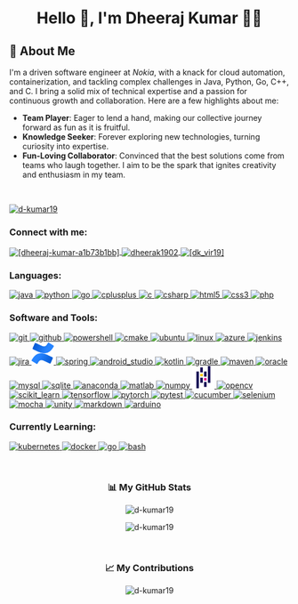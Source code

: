 <h1 align="center">Hello 👋, I'm Dheeraj Kumar 🧑🏻 </h1>

## 🌱 About Me

I'm a driven software engineer at *Nokia*, with a knack for cloud automation, containerization, and tackling complex challenges in Java, Python, Go, C++, and C. I bring a solid mix of technical expertise and a passion for continuous growth and collaboration. Here are a few highlights about me:

- **Team Player**: Eager to lend a hand, making our collective journey forward as fun as it is fruitful.
- **Knowledge Seeker**: Forever exploring new technologies, turning curiosity into expertise.
- **Fun-Loving Collaborator**: Convinced that the best solutions come from teams who laugh together. I aim to be the spark that ignites creativity and enthusiasm in my team.


<br />
<p align="left">
  <a href="https://github.com/ryo-ma/github-profile-trophy">
    <img src="https://github-profile-trophy.vercel.app/?username=d-kumar19" alt="d-kumar19" />
  </a>
</p>


<h3 align="left">Connect with me:</h3>
<p align="left">
  <a href="https://www.linkedin.com/in/dheeraj-kumar-a1b73b1bb/" target="blank">
    <img align="center" src="https://skillicons.dev/icons?i=linkedin" alt="[dheeraj-kumar-a1b73b1bb]" height="30" width="40" />
  </a>
  <a href="https://twitter.com/dheerajk1901" target="blank">
    <img align="center" src="https://skillicons.dev/icons?i=twitter" alt="dheerak1902" height="30" width="40" />
  </a>
  <a href="https://www.instagram.com/dk_vir19/" target="blank">
    <img align="center" src="https://skillicons.dev/icons?i=instagram" alt="[dk_vir19]" height="30" width="40" />
  </a>
</p>


<h3 align="left">Languages: </h3>
<p align="left">
    <a href="https://www.java.com" target="_blank" rel="noreferrer">
        <img src="https://skillicons.dev/icons?i=java" alt="java" width="40" height="40"/>
    </a>
    <a href="https://www.python.org" target="_blank" rel="noreferrer">
        <img src="https://skillicons.dev/icons?i=python" alt="python" width="40" height="40"/>
    </a>
    <a href="https://golang.org" target="_blank" rel="noreferrer">
        <img src="https://skillicons.dev/icons?i=go" alt="go" width="40" height="40"/>
    </a>
    <a href="https://cplusplus.com/" target="_blank" rel="noreferrer">
        <img src="https://skillicons.dev/icons?i=cpp" alt="cplusplus" width="40" height="40"/>
    </a>
    <a href="https://www.cprogramming.com/" target="_blank" rel="noreferrer">
        <img src="https://skillicons.dev/icons?i=c" alt="c" width="40" height="40"/>
    </a>
    <a href="https://www.w3schools.com/cs/" target="_blank" rel="noreferrer">
        <img src="https://skillicons.dev/icons?i=cs" alt="csharp" width="40" height="40"/>
    </a>
    <a href="https://www.w3.org/html/" target="_blank" rel="noreferrer">
        <img src="https://skillicons.dev/icons?i=html" alt="html5" width="40" height="40"/>
    </a>
    <a href="https://www.w3schools.com/css/" target="_blank" rel="noreferrer">
        <img src="https://skillicons.dev/icons?i=css" alt="css3" width="40" height="40"/>
    </a>
    <a href="https://www.php.net" target="_blank" rel="noreferrer">
        <img src="https://skillicons.dev/icons?i=php" alt="php" width="40" height="40"/>
    </a>
</p>


<h3 align="left">Software and Tools: </h3>
<p align="left">
    <a href="https://git-scm.com/" target="_blank" rel="noreferrer">
        <img src="https://skillicons.dev/icons?i=git" alt="git" width="40" height="40"/>
    </a>
    <a href="https://github.com/" target="_blank" rel="noreferrer">
        <img src="https://skillicons.dev/icons?i=github" alt="github" width="40" height="40"/>
    <a href="https://learn.microsoft.com/en-us/powershell/" target="_blank" rel="noopener noreferrer">
        <img src="https://skillicons.dev/icons?i=powershell" alt="powershell" width="40" height="40"/>
    </a>
    <a href="https://cmake.org/" target="_blank" rel="noreferrer">
        <img src="https://skillicons.dev/icons?i=cmake" alt="cmake" width="40" height="40">
    </a>
    <a href="https://ubuntu.com/" target="_blank" rel="noreferrer">
        <img src="https://skillicons.dev/icons?i=ubuntu" alt="ubuntu" width="40" height="40">
    </a>
        <a href="https://www.linux.org/" target="_blank" rel="noreferrer">
        <img src="https://skillicons.dev/icons?i=linux" alt="linux" width="40" height="40"/>
    </a>
    <a href="https://azure.microsoft.com/en-in/" target="_blank" rel="noreferrer">
        <img src="https://skillicons.dev/icons?i=azure" alt="azure" width="40" height="40"/>
    </a>
    <a href="https://www.jenkins.io" target="_blank" rel="noreferrer">
        <img src="https://skillicons.dev/icons?i=jenkins" alt="jenkins" width="40" height="40"/>
    </a>
    <a href="https://www.atlassian.com/software/jira" target="_blank" rel="noopener noreferrer">
        <img src="https://www.vectorlogo.zone/logos/atlassian_jira/atlassian_jira-icon.svg" alt="jira" width="40" height="40"/>
    </a>
    <a href="https://www.atlassian.com/software/confluence" target="_blank" rel="noopener noreferrer">
        <img src="https://github.com/devicons/devicon/blob/v2.15.1/icons/confluence/confluence-original.svg" alt="confluence" width="40" height="40"/>
    </a>
    <a href="https://spring.io/" target="_blank" rel="noreferrer">
        <img src="https://skillicons.dev/icons?i=spring" alt="spring" width="40" height="40"/>
    </a>
    <a href="https://developer.android.com" target="_blank" rel="noreferrer">
        <img src="https://skillicons.dev/icons?i=androidstudio" alt="android_studio" width="40" height="40"/>
    </a>
    <a href="https://kotlinlang.org" target="_blank" rel="noreferrer">
        <img src="https://skillicons.dev/icons?i=kotlin" alt="kotlin" width="40" height="40"/>
    </a>
    <a href="https://gradle.org/" target="_blank" rel="noreferrer">
        <img src="https://skillicons.dev/icons?i=gradle" alt="gradle" width="40" height="40"/>
    </a>
    <a href="https://maven.apache.org/" target="_blank" rel="noopener noreferrer">
        <img src="https://skillicons.dev/icons?i=maven" alt="maven" width="40" height="40"/>
    <a href="https://www.oracle.com/" target="_blank" rel="noreferrer">
        <img src="https://www.vectorlogo.zone/logos/oracle/oracle-icon.svg" alt="oracle" width="40" height="40"/>
    </a>
    <a href="https://www.mysql.com/" target="_blank" rel="noreferrer">
        <img src="https://skillicons.dev/icons?i=mysql" alt="mysql" width="40" height="40"/>
    </a>
    <a href="https://www.sqlite.org/" target="_blank" rel="noreferrer">
        <img src="https://skillicons.dev/icons?i=sqlite" alt="sqlite" width="40" height="40"/>
    </a>
    <a href="https://www.anaconda.com/" target="_blank" rel="noreferrer">
        <img src="https://skillicons.dev/icons?i=anaconda" alt="anaconda" width="40" height="40"/>
    </a>
    <a href="https://www.mathworks.com/" target="_blank" rel="noreferrer">
        <img src="https://skillicons.dev/icons?i=matlab" alt="matlab" width="40" height="40"/>
    </a>
    <a href="https://numpy.org/" target="_blank" rel="noopener noreferrer">
        <img src="https://www.vectorlogo.zone/logos/numpy/numpy-icon.svg" alt="numpy" width="40" height="40"/>
    </a>
    <a href="https://pandas.pydata.org/" target="_blank" rel="noreferrer">
        <img src="https://raw.githubusercontent.com/devicons/devicon/2ae2a900d2f041da66e950e4d48052658d850630/icons/pandas/pandas-original.svg" alt="pandas" width="40" height="40"/>
    </a>
    <a href="https://opencv.org/" target="_blank" rel="noreferrer">
        <img src="https://skillicons.dev/icons?i=opencv" alt="opencv" width="40" height="40"/>
    </a>
    <a href="https://scikit-learn.org/" target="_blank" rel="noreferrer">
        <img src="https://upload.wikimedia.org/wikipedia/commons/0/05/Scikit_learn_logo_small.svg" alt="scikit_learn" width="40" height="40"/>
    </a>
    <a href="https://www.tensorflow.org" target="_blank" rel="noreferrer">
        <img src="https://skillicons.dev/icons?i=tensorflow" alt="tensorflow" width="40" height="40"/>
    </a>
    <a href="https://pytorch.org/" target="_blank" rel="noopener noreferrer">
        <img src="https://skillicons.dev/icons?i=pytorch" alt="pytorch" width="40" height="40"/>
    </a>
    <a href="https://docs.pytest.org/en/8.0.x/" target="_blank" rel="noreferrer">
        <img src="https://en.m.wikipedia.org/wiki/File:Pytest_logo.svg" alt="pytest" width="40" height="40"/>
    </a>
    <a href="https://cucumber.io/" target="_blank" rel="noopener noreferrer">
        <img src="https://www.vectorlogo.zone/logos/cucumberio/cucumberio-icon.svg" alt="cucumber" width="40" height="40"/>
    </a>
    <a href="https://www.selenium.dev" target="_blank" rel="noreferrer">
        <img src="https://skillicons.dev/icons?i=selenium" alt="selenium" width="40" height="40"/>
    </a>
    <a href="https://mochajs.org" target="_blank" rel="noreferrer">
        <img src="https://www.vectorlogo.zone/logos/mochajs/mochajs-icon.svg" alt="mocha" width="40" height="40"/>
    </a>
    <a href="https://unity.com/" target="_blank" rel="noreferrer">
        <img src="https://skillicons.dev/icons?i=unity" alt="unity" width="40" height="40"/>
    </a>
    <a href="https://www.markdownguide.org/" target="_blank" rel="noreferrer">
        <img src="https://skillicons.dev/icons?i=markdown" alt="markdown" width="40" height="40">
    </a>
    <a href="https://www.arduino.cc/" target="_blank" rel="noreferrer">
        <img src="https://skillicons.dev/icons?i=arduino" alt="arduino" width="40" height="40"/>
    </a>
</p>


<h3 align="left">Currently Learning: </h3>
<p align="left">
    <a href="https://kubernetes.io" target="_blank" rel="noreferrer">
        <img src="https://skillicons.dev/icons?i=kubernetes" alt="kubernetes" width="40" height="40"/>
    </a>
    <a href="https://www.docker.com/" target="_blank" rel="noreferrer">
        <img src="https://skillicons.dev/icons?i=docker" alt="docker" width="40" height="40"/>
    </a>
    <a href="https://golang.org" target="_blank" rel="noreferrer">
        <img src="https://skillicons.dev/icons?i=go" alt="go" width="40" height="40"/>
    </a>
    <a href="https://www.gnu.org/software/bash/" target="_blank" rel="noreferrer">
        <img src="https://skillicons.dev/icons?i=bash" alt="bash" width="40" height="40">
    </a>
</p>

<br />
<h3 align="center">📊 My GitHub Stats</h3>
<p align="center">
  <img src="https://github-readme-stats.vercel.app/api/top-langs?username=d-kumar19&show_icons=true&locale=en&layout=compact"
  alt="d-kumar19" />
</p>


<p align="center">
  <img src="https://github-readme-stats.vercel.app/api?username=d-kumar19&show_icons=true&locale=en"
  alt="d-kumar19" />
</p>


<br />
<h3 align="center">📈 My Contributions</h3>
<p align="center">
  <img src="https://github-readme-streak-stats.herokuapp.com/?user=d-kumar19&" alt="d-kumar19" />
</p>

